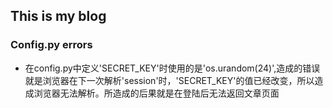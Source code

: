 ## This is my blog

### Config.py errors
* 在config.py中定义'SECRET_KEY'时使用的是'os.urandom(24)',造成的错误就是浏览器在下一次解析'session'时，'SECRET_KEY'的值已经改变，所以造成浏览器无法解析。所造成的后果就是在登陆后无法返回文章页面